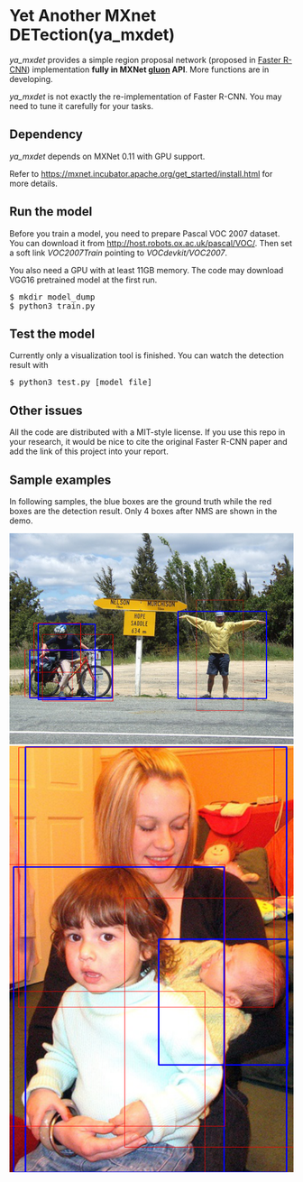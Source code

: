 Yet Another MXnet DETection(ya_mxdet)
=====
*ya_mxdet* provides a simple region proposal network 
(proposed in [Faster R-CNN](https://arxiv.org/abs/1506.01497))
implementation **fully in MXNet [gluon](http://gluon.mxnet.io) API**. More functions are in developing.

*ya_mxdet* is not exactly the re-implementation of Faster R-CNN. You may need 
to tune it carefully for your tasks.

## Dependency
*ya_mxdet* depends on MXNet 0.11 with GPU support. 

 Refer to 
<https://mxnet.incubator.apache.org/get_started/install.html> for more details.


## Run the model
Before you train a model, you need to prepare Pascal VOC 2007 dataset. You can 
download it from <http://host.robots.ox.ac.uk/pascal/VOC/>. Then set a soft 
link *VOC2007Train* pointing to *VOCdevkit/VOC2007*.

You also need a GPU with at least 11GB memory. The code may download VGG16 
pretrained model at the first run.
<pre>
$ mkdir model_dump
$ python3 train.py
</pre>

## Test the model
Currently only a visualization tool is finished. You can watch the detection 
result with 
<pre>
$ python3 test.py [model file]
</pre>

## Other issues
All the code are distributed with a MIT-style license. If you use this repo in your research, it would be nice to cite the original Faster R-CNN paper and add the link of this project into your report.

## Sample examples
In following samples, the blue boxes are the ground truth while the red boxes 
are the detection result. Only 4 boxes after NMS are shown in the demo.

![Demo1](images/demo1.png)
![Demo2](images/demo2.png)